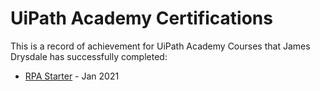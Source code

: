 # UiPath Academy Certifications

This is a record of achievement for UiPath Academy Courses that James Drysdale has successfully completed:

* [RPA Starter]('/certificates/UiPath_RPA_Starter.pdf') - Jan 2021